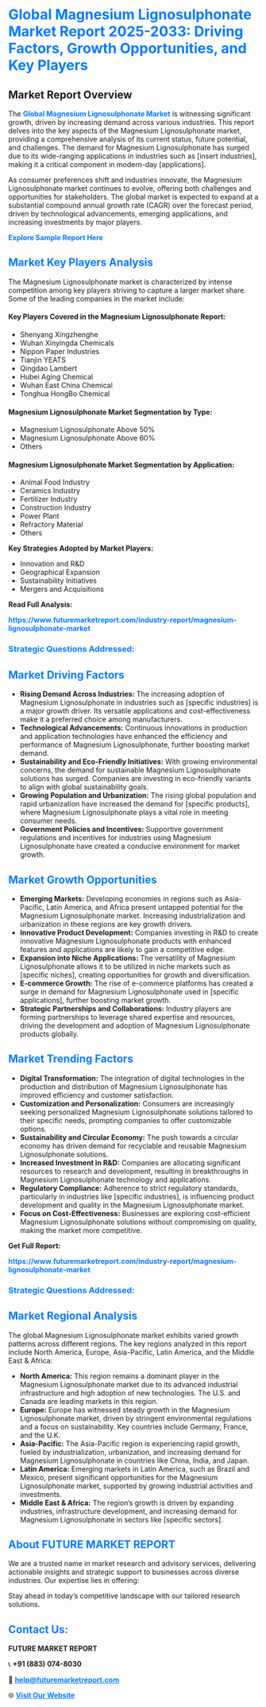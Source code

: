 <h1 style="color: #007BFF;">Global Magnesium Lignosulphonate Market Report 2025-2033: Driving Factors, Growth Opportunities, and Key Players</h1>

<section id="overview">
<h2>Market Report Overview</h2>
<p>The <a href="https://www.futuremarketreport.com/industry-report/magnesium-lignosulphonate-market" style="color: #007BFF; text-decoration: none;"><strong>Global Magnesium Lignosulphonate Market</strong></a> is witnessing significant growth, driven by increasing demand across various industries. This report delves into the key aspects of the Magnesium Lignosulphonate market, providing a comprehensive analysis of its current status, future potential, and challenges. The demand for Magnesium Lignosulphonate has surged due to its wide-ranging applications in industries such as [insert industries], making it a critical component in modern-day [applications].</p>
<p>As consumer preferences shift and industries innovate, the Magnesium Lignosulphonate market continues to evolve, offering both challenges and opportunities for stakeholders. The global market is expected to expand at a substantial compound annual growth rate (CAGR) over the forecast period, driven by technological advancements, emerging applications, and increasing investments by major players.</p>
</section>

<section id="overview">
<p><a href="https://www.futuremarketreport.com/request-sample/reportId=41815" style="color: #007BFF; text-decoration: none;"><strong>Explore Sample Report Here</strong></a></p>
</section>

<section id="key-players">
<h2 style="color: #007BFF;">Market Key Players Analysis</h2>
<p>The Magnesium Lignosulphonate market is characterized by intense competition among key players striving to capture a larger market share. Some of the leading companies in the market include:</p>
<h4>Key Players Covered in the Magnesium Lignosulphonate Report:</h4>
<ul><li>Shenyang Xingzhenghe</li><li>Wuhan Xinyingda Chemicals</li><li>Nippon Paper Industries</li><li>Tianjin YEATS</li><li>Qingdao Lambert</li><li>Hubei Aging Chemical</li><li>Wuhan East China Chemical</li><li>Tonghua HongBo Chemical</li></ul>
<h4>Magnesium Lignosulphonate Market Segmentation by Type:</h4>
<ul><li>Magnesium Lignosulphonate Above 50%</li><li>Magnesium Lignosulphonate Above 60%</li><li>Others</li></ul>

<h4>Magnesium Lignosulphonate Market Segmentation by Application:</h4>
<ul><li>Animal Food Industry</li><li>Ceramics Industry</li><li>Fertilizer Industry</li><li>Construction Industry</li><li>Power Plant</li><li>Refractory Material</li><li>Others</li></ul>
<p><strong>Key Strategies Adopted by Market Players:</strong></p>
<ul>
<li>Innovation and R&D</li>
<li>Geographical Expansion</li>
<li>Sustainability Initiatives</li>
<li>Mergers and Acquisitions</li>
</ul>
</section>

<section>
<p><strong>Read Full Analysis: </strong></p><a href="https://www.futuremarketreport.com/industry-report/magnesium-lignosulphonate-market" style="color: #007BFF; text-decoration: none;"><strong>https://www.futuremarketreport.com/industry-report/magnesium-lignosulphonate-market</strong></a>
<h3 style="color: #007BFF;">Strategic Questions Addressed:</h3>
</section>

<section id="driving-factors">
<h2 style="color: #007BFF;">Market Driving Factors</h2>
<ul>
<li><strong>Rising Demand Across Industries:</strong> The increasing adoption of Magnesium Lignosulphonate in industries such as [specific industries] is a major growth driver. Its versatile applications and cost-effectiveness make it a preferred choice among manufacturers.</li>
<li><strong>Technological Advancements:</strong> Continuous innovations in production and application technologies have enhanced the efficiency and performance of Magnesium Lignosulphonate, further boosting market demand.</li>
<li><strong>Sustainability and Eco-Friendly Initiatives:</strong> With growing environmental concerns, the demand for sustainable Magnesium Lignosulphonate solutions has surged. Companies are investing in eco-friendly variants to align with global sustainability goals.</li>
<li><strong>Growing Population and Urbanization:</strong> The rising global population and rapid urbanization have increased the demand for [specific products], where Magnesium Lignosulphonate plays a vital role in meeting consumer needs.</li>
<li><strong>Government Policies and Incentives:</strong> Supportive government regulations and incentives for industries using Magnesium Lignosulphonate have created a conducive environment for market growth.</li>
</ul>
</section>

<section id="growth-opportunities">
<h2 style="color: #007BFF;">Market Growth Opportunities</h2>
<ul>
<li><strong>Emerging Markets:</strong> Developing economies in regions such as Asia-Pacific, Latin America, and Africa present untapped potential for the Magnesium Lignosulphonate market. Increasing industrialization and urbanization in these regions are key growth drivers.</li>
<li><strong>Innovative Product Development:</strong> Companies investing in R&D to create innovative Magnesium Lignosulphonate products with enhanced features and applications are likely to gain a competitive edge.</li>
<li><strong>Expansion into Niche Applications:</strong> The versatility of Magnesium Lignosulphonate allows it to be utilized in niche markets such as [specific niches], creating opportunities for growth and diversification.</li>
<li><strong>E-commerce Growth:</strong> The rise of e-commerce platforms has created a surge in demand for Magnesium Lignosulphonate used in [specific applications], further boosting market growth.</li>
<li><strong>Strategic Partnerships and Collaborations:</strong> Industry players are forming partnerships to leverage shared expertise and resources, driving the development and adoption of Magnesium Lignosulphonate products globally.</li>
</ul>
</section>

<section id="trending-factors">
<h2 style="color: #007BFF;">Market Trending Factors</h2>
<ul>
<li><strong>Digital Transformation:</strong> The integration of digital technologies in the production and distribution of Magnesium Lignosulphonate has improved efficiency and customer satisfaction.</li>
<li><strong>Customization and Personalization:</strong> Consumers are increasingly seeking personalized Magnesium Lignosulphonate solutions tailored to their specific needs, prompting companies to offer customizable options.</li>
<li><strong>Sustainability and Circular Economy:</strong> The push towards a circular economy has driven demand for recyclable and reusable Magnesium Lignosulphonate solutions.</li>
<li><strong>Increased Investment in R&D:</strong> Companies are allocating significant resources to research and development, resulting in breakthroughs in Magnesium Lignosulphonate technology and applications.</li>
<li><strong>Regulatory Compliance:</strong> Adherence to strict regulatory standards, particularly in industries like [specific industries], is influencing product development and quality in the Magnesium Lignosulphonate market.</li>
<li><strong>Focus on Cost-Effectiveness:</strong> Businesses are exploring cost-efficient Magnesium Lignosulphonate solutions without compromising on quality, making the market more competitive.</li>
</ul>
</section>

<section>
<p><strong>Get Full Report: </strong></p><a href="https://www.futuremarketreport.com/industry-report/magnesium-lignosulphonate-market" style="color: #007BFF; text-decoration: none;"><strong>https://www.futuremarketreport.com/industry-report/magnesium-lignosulphonate-market</strong></a>
<h3 style="color: #007BFF;">Strategic Questions Addressed:</h3>
</section>


<section id="regional-analysis">
<h2 style="color: #007BFF;">Market Regional Analysis</h2>
<p>The global Magnesium Lignosulphonate market exhibits varied growth patterns across different regions. The key regions analyzed in this report include North America, Europe, Asia-Pacific, Latin America, and the Middle East & Africa:</p>
<ul>
<li><strong>North America:</strong> This region remains a dominant player in the Magnesium Lignosulphonate market due to its advanced industrial infrastructure and high adoption of new technologies. The U.S. and Canada are leading markets in this region.</li>
<li><strong>Europe:</strong> Europe has witnessed steady growth in the Magnesium Lignosulphonate market, driven by stringent environmental regulations and a focus on sustainability. Key countries include Germany, France, and the U.K.</li>
<li><strong>Asia-Pacific:</strong> The Asia-Pacific region is experiencing rapid growth, fueled by industrialization, urbanization, and increasing demand for Magnesium Lignosulphonate in countries like China, India, and Japan.</li>
<li><strong>Latin America:</strong> Emerging markets in Latin America, such as Brazil and Mexico, present significant opportunities for the Magnesium Lignosulphonate market, supported by growing industrial activities and investments.</li>
<li><strong>Middle East & Africa:</strong> The region’s growth is driven by expanding industries, infrastructure development, and increasing demand for Magnesium Lignosulphonate in sectors like [specific sectors].</li>
</ul>
</section>

<footer>
<h2 style="color: #007BFF;">About FUTURE MARKET REPORT</h2>
<p>We are a trusted name in market research and advisory services, delivering actionable insights and strategic support to businesses across diverse industries. Our expertise lies in offering:</p>

<p>Stay ahead in today’s competitive landscape with our tailored research solutions.</p>

<h2 style="color: #007BFF;">Contact Us:</h2>
<p><strong>FUTURE MARKET REPORT</strong></p>
<p>📞 <strong>+91 (883) 074-8030</strong></p>
<p>📧 <strong><a href="mailto:help@futuremarketreport.com" style="color: #007BFF;">help@futuremarketreport.com</a></strong></p>
<p>🌐 <strong><a href="https://www.futuremarketreport.com/" style="color: #007BFF;">Visit Our Website</a></strong></p>
</footer>